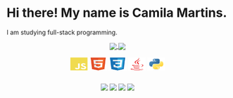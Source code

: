 <div>
    <h1>Hi there! My name is Camila Martins.</h1>
    <p>I am studying full-stack programming.</p>
</div>

<div height=200 align="center">
    <a href="https://github.com/cams-mp/github-readme-stats">
  <img height=200 align="center" src="https://github-readme-stats.vercel.app/api?username=cams-mp&show_icons=true&theme=midnight-purple" />
</a>
<a href="https://github.com/cams-mp/convoychat">
  <img height=200 align="center" src="https://github-readme-stats.vercel.app/api/top-langs?username=cams-mp&layout=compact&langs_count=8&card_width=320&show_icons=true&theme=midnight-purple" />
</a>
</div>

<div align="center" style="display: inline_block"><br>
  <img align="center" alt="cams-Js" height="30" width="40" src="https://raw.githubusercontent.com/devicons/devicon/master/icons/javascript/javascript-plain.svg">
  <img align="center" alt="cams-HTML" height="30" width="40" src="https://raw.githubusercontent.com/devicons/devicon/master/icons/html5/html5-original.svg">
  <img align="center" alt="cams-CSS" height="30" width="40" src="https://raw.githubusercontent.com/devicons/devicon/master/icons/css3/css3-original.svg">
  <img align="center" alt="cams-Java" height="30" width="40" src="https://raw.githubusercontent.com/devicons/devicon/master/icons/java/java-plain.svg">
  <img align="center" alt="cams-Python" height="30" width="40" src="https://raw.githubusercontent.com/devicons/devicon/master/icons/python/python-original.svg">
</div>
  
  ##
 
<div align="center"> 
  <a href="https://instagram.com/camilampinheiro_" target="_blank"><img src="https://img.shields.io/badge/-Instagram-%23E4405F?style=for-the-badge&logo=instagram&logoColor=white" target="_blank"></a>
  <a href="https://discord.gg/camss_mp" target="_blank"><img src="https://img.shields.io/badge/Discord-7289DA?style=for-the-badge&logo=discord&logoColor=white" target="_blank"></a> 
  <a href = "mailto:camilampinheiro1108@gmail.com"><img src="https://img.shields.io/badge/-Gmail-%23333?style=for-the-badge&logo=gmail&logoColor=white" target="_blank"></a>
  <a href="#" target="_blank"><img src="https://img.shields.io/badge/-LinkedIn-%230077B5?style=for-the-badge&logo=linkedin&logoColor=white" target="_blank"></a> 
  
</div>

